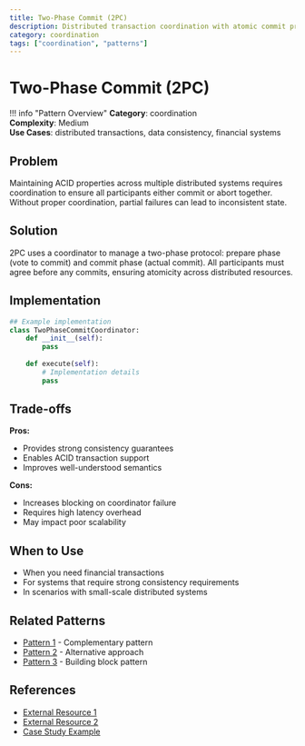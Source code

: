 ```yaml
---
title: Two-Phase Commit (2PC)
description: Distributed transaction coordination with atomic commit protocol
category: coordination
tags: ["coordination", "patterns"]
---
```


# Two-Phase Commit (2PC)

!!! info "Pattern Overview"
    **Category**: coordination  
    **Complexity**: Medium  
    **Use Cases**: distributed transactions, data consistency, financial systems

## Problem

Maintaining ACID properties across multiple distributed systems requires coordination to ensure all participants either commit or abort together. Without proper coordination, partial failures can lead to inconsistent state.

## Solution

2PC uses a coordinator to manage a two-phase protocol: prepare phase (vote to commit) and commit phase (actual commit). All participants must agree before any commits, ensuring atomicity across distributed resources.

## Implementation

```python
## Example implementation
class TwoPhaseCommitCoordinator:
    def __init__(self):
        pass
    
    def execute(self):
        # Implementation details
        pass
```

## Trade-offs

**Pros:**
- Provides strong consistency guarantees
- Enables ACID transaction support
- Improves well-understood semantics

**Cons:**
- Increases blocking on coordinator failure
- Requires high latency overhead
- May impact poor scalability

## When to Use

- When you need financial transactions
- For systems that require strong consistency requirements
- In scenarios with small-scale distributed systems

## Related Patterns

- [Pattern 1](../related-pattern-1.md) - Complementary pattern
- [Pattern 2](../related-pattern-2.md) - Alternative approach
- [Pattern 3](../related-pattern-3.md) - Building block pattern

## References

- [External Resource 1](#)
- [External Resource 2](#)
- [Case Study Example](../../architects-handbook/case-studies/example.md)
